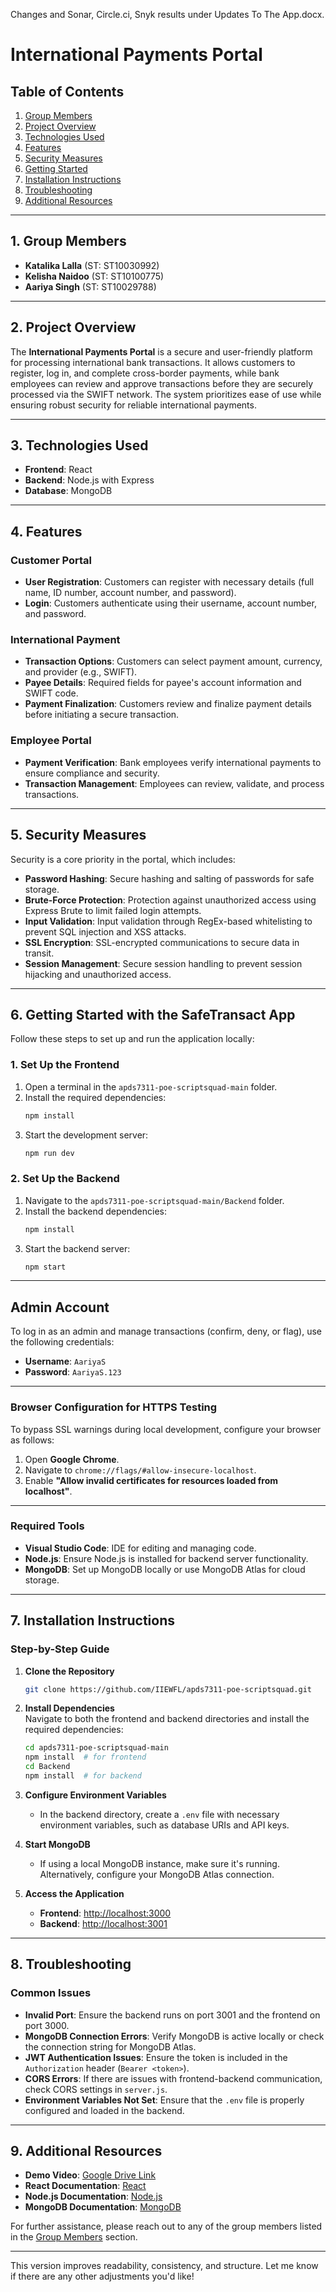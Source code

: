Changes and Sonar, Circle.ci, Snyk results under Updates To The App.docx.

# International Payments Portal

## Table of Contents
1. [Group Members](#group-members)
2. [Project Overview](#project-overview)
3. [Technologies Used](#technologies-used)
4. [Features](#features)
5. [Security Measures](#security-measures)
6. [Getting Started](#getting-started)
7. [Installation Instructions](#installation-instructions)
8. [Troubleshooting](#troubleshooting)
9. [Additional Resources](#additional-resources)

---

## 1. Group Members
- **Katalika Lalla** (ST: ST10030992)
- **Kelisha Naidoo** (ST: ST10100775)
- **Aariya Singh** (ST: ST10029788)

---

## 2. Project Overview
The **International Payments Portal** is a secure and user-friendly platform for processing international bank transactions. It allows customers to register, log in, and complete cross-border payments, while bank employees can review and approve transactions before they are securely processed via the SWIFT network. The system prioritizes ease of use while ensuring robust security for reliable international payments.

---

## 3. Technologies Used
- **Frontend**: React
- **Backend**: Node.js with Express
- **Database**: MongoDB

---

## 4. Features

### Customer Portal
- **User Registration**: Customers can register with necessary details (full name, ID number, account number, and password).
- **Login**: Customers authenticate using their username, account number, and password.

### International Payment
- **Transaction Options**: Customers can select payment amount, currency, and provider (e.g., SWIFT).
- **Payee Details**: Required fields for payee's account information and SWIFT code.
- **Payment Finalization**: Customers review and finalize payment details before initiating a secure transaction.

### Employee Portal
- **Payment Verification**: Bank employees verify international payments to ensure compliance and security.
- **Transaction Management**: Employees can review, validate, and process transactions.

---

## 5. Security Measures
Security is a core priority in the portal, which includes:

- **Password Hashing**: Secure hashing and salting of passwords for safe storage.
- **Brute-Force Protection**: Protection against unauthorized access using Express Brute to limit failed login attempts.
- **Input Validation**: Input validation through RegEx-based whitelisting to prevent SQL injection and XSS attacks.
- **SSL Encryption**: SSL-encrypted communications to secure data in transit.
- **Session Management**: Secure session handling to prevent session hijacking and unauthorized access.

---

## 6. Getting Started with the SafeTransact App

Follow these steps to set up and run the application locally:

### 1. Set Up the Frontend
1. Open a terminal in the `apds7311-poe-scriptsquad-main` folder.
2. Install the required dependencies:
   ```bash
   npm install
   ```
3. Start the development server:
   ```bash
   npm run dev
   ```

### 2. Set Up the Backend
1. Navigate to the `apds7311-poe-scriptsquad-main/Backend` folder.
2. Install the backend dependencies:
   ```bash
   npm install
   ```
3. Start the backend server:
   ```bash
   npm start
   ```

---

## Admin Account

To log in as an admin and manage transactions (confirm, deny, or flag), use the following credentials:

- **Username**: `AariyaS`
- **Password**: `AariyaS.123`

---

### Browser Configuration for HTTPS Testing
To bypass SSL warnings during local development, configure your browser as follows:

1. Open **Google Chrome**.
2. Navigate to `chrome://flags/#allow-insecure-localhost`.
3. Enable **"Allow invalid certificates for resources loaded from localhost"**.

---

### Required Tools
- **Visual Studio Code**: IDE for editing and managing code.
- **Node.js**: Ensure Node.js is installed for backend server functionality.
- **MongoDB**: Set up MongoDB locally or use MongoDB Atlas for cloud storage.

---

## 7. Installation Instructions

### Step-by-Step Guide

1. **Clone the Repository**  
   ```bash
   git clone https://github.com/IIEWFL/apds7311-poe-scriptsquad.git
   ```

2. **Install Dependencies**  
   Navigate to both the frontend and backend directories and install the required dependencies:
   ```bash
   cd apds7311-poe-scriptsquad-main
   npm install  # for frontend
   cd Backend
   npm install  # for backend
   ```

3. **Configure Environment Variables**  
   - In the backend directory, create a `.env` file with necessary environment variables, such as database URIs and API keys.

4. **Start MongoDB**  
   - If using a local MongoDB instance, make sure it's running. Alternatively, configure your MongoDB Atlas connection.

5. **Access the Application**  
   - **Frontend**: [http://localhost:3000](http://localhost:3000)
   - **Backend**: [http://localhost:3001](http://localhost:3001)

---

## 8. Troubleshooting

### Common Issues

- **Invalid Port**: Ensure the backend runs on port 3001 and the frontend on port 3000.
- **MongoDB Connection Errors**: Verify MongoDB is active locally or check the connection string for MongoDB Atlas.
- **JWT Authentication Issues**: Ensure the token is included in the `Authorization` header (`Bearer <token>`).
- **CORS Errors**: If there are issues with frontend-backend communication, check CORS settings in `server.js`.
- **Environment Variables Not Set**: Ensure that the `.env` file is properly configured and loaded in the backend.

---

## 9. Additional Resources

- **Demo Video**: [Google Drive Link](https://drive.google.com/drive/folders/11AD3YWT0dndtYNnAnZRbUBEXp8TcqOZE?usp=sharing)
- **React Documentation**: [React](https://reactjs.org/docs/getting-started.html)
- **Node.js Documentation**: [Node.js](https://nodejs.org/en/docs/)
- **MongoDB Documentation**: [MongoDB](https://docs.mongodb.com/)

For further assistance, please reach out to any of the group members listed in the [Group Members](#group-members) section.

---

This version improves readability, consistency, and structure. Let me know if there are any other adjustments you'd like!
